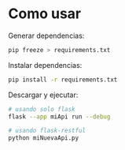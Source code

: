 # Como usar

Generar dependencias:
```bash
pip freeze > requirements.txt
```

Instalar dependencias:
```bash
pip install -r requirements.txt
```

Descargar y ejecutar:

```bash
# usando solo flask
flask --app miApi run --debug

# usando flask-restful 
python miNuevaApi.py
```